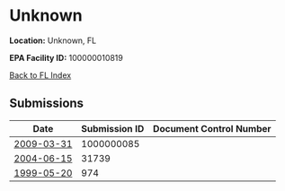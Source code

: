 # Unknown

**Location:** Unknown, FL

**EPA Facility ID:** 100000010819

[Back to FL Index](../../index.md)

## Submissions

| Date | Submission ID | Document Control Number |
|------|--------------|-------------------------|
| [2009-03-31](submissions/1000000085.md) | 1000000085 |  |
| [2004-06-15](submissions/31739.md) | 31739 |  |
| [1999-05-20](submissions/974.md) | 974 |  |
